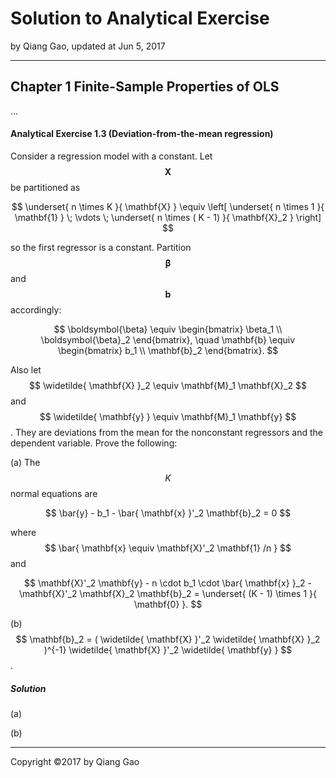 # Solution to Analytical Exercise

by Qiang Gao, updated at Jun 5, 2017

---

## Chapter 1 Finite-Sample Properties of OLS

...

#### Analytical Exercise 1.3 (Deviation-from-the-mean regression)

Consider a regression model with a constant. Let $$ \mathbf{X} $$ be partitioned as

$$
\underset{ n \times K }{ \mathbf{X} } \equiv
\left[
\underset{ n \times 1 }{ \mathbf{1} } \;
\vdots \;
\underset{ n \times ( K - 1) }{ \mathbf{X}_2 }
\right]
$$

so the first regressor is a constant. Partition $$ \boldsymbol{\beta} $$ and $$ \mathbf{b} $$ accordingly:

$$
\boldsymbol{\beta} \equiv
\begin{bmatrix}
\beta_1 \\ \boldsymbol{\beta}_2
\end{bmatrix},
\quad
\mathbf{b} \equiv
\begin{bmatrix}
b_1 \\ \mathbf{b}_2
\end{bmatrix}.
$$

Also let $$ \widetilde{ \mathbf{X} }_2 \equiv \mathbf{M}_1 \mathbf{X}_2 $$ and $$ \widetilde{ \mathbf{y} } \equiv \mathbf{M}_1 \mathbf{y} $$. They are deviations from the mean for the nonconstant regressors and the dependent variable. Prove the following:

(a) The $$ K $$ normal equations are

$$
\bar{y} - b_1 - \bar{ \mathbf{x} }'_2 \mathbf{b}_2 = 0
$$

where $$ \bar{ \mathbf{x} \equiv \mathbf{X}'_2 \mathbf{1} /n } $$ and

$$
\mathbf{X}'_2 \mathbf{y} - n \cdot b_1 \cdot \bar{ \mathbf{x} }_2 - \mathbf{X}'_2 \mathbf{X}_2 \mathbf{b}_2  = \underset{ (K - 1) \times 1 }{ \mathbf{0} }.
$$

(b) $$ \mathbf{b}_2 = ( \widetilde{ \mathbf{X} }'_2 \widetilde{ \mathbf{X} }_2 )^{-1} \widetilde{ \mathbf{X} }'_2 \widetilde{ \mathbf{y} } $$.

##### Solution

(a) 

(b)

---

Copyright ©2017 by Qiang Gao